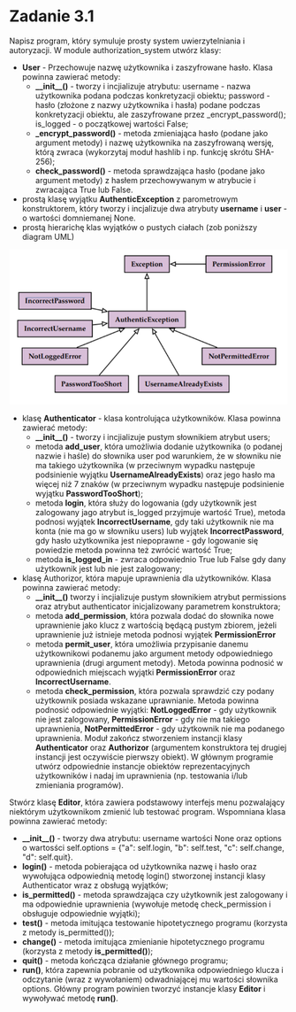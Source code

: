 # Zadanie 3.1

Napisz program, który symuluje prosty system uwierzytelniania i
autoryzacji. W module authorization_system utwórz klasy:
- **User** - Przechowuje nazwę użytkownika i zaszyfrowane hasło. Klasa powinna zawierać metody:
    - **\_\_init__()** - tworzy i incjializuje atrybutu: username - nazwa użytkownika
podana podczas konkretyzacji obiektu; password - hasło (złożone z nazwy
użytkownika i hasła) podane podczas konkretyzacji obiektu, ale zaszyfrowane przez _encrypt_password(); is_logged - o początkowej wartości False;
    - **_encrypt_password()** - metoda zmieniająca hasło (podane jako argument
metody) i nazwę użytkownika na zaszyfrowaną wersję, którą zwraca (wykorzytaj moduł hashlib i np. funkcję skrótu SHA-256);
    - **check_password()** - metoda sprawdzająca hasło (podane jako argument metody) z hasłem przechowywanym w atrybucie i zwracająca True lub False.
- prostą klasę wyjątku **AuthenticException** z parometrowym konstruktorem, który tworzy i incjalizuje dwa atrybuty **username** i **user** - o wartości domniemanej
None.
- prostą hierarichę klas wyjątków o pustych ciałach (zob poniższy diagram UML)

![diagram](./diagram.png)

- klasę **Authenticator** - klasa kontrolująca użytkowników. Klasa powinna zawierać metody:
    - **\_\_init__()** - tworzy i incjializuje pustym słownikiem atrybut users;
    - metoda **add_user**, która umożliwia dodanie użytkownika (o podanej nazwie i haśle) do słownika user pod warunkiem, że w słowniku nie ma takiego użytkownika (w przeciwnym wypadku następuje podsinienie wyjątku
**UsernameAlreadyExists**) oraz jego hasło ma więcej niż 7 znaków (w przeciwnym wypadku następuje podsinienie wyjątku **PasswordTooShort**);
    - metoda **login**, która służy do logowania (gdy użytkownik jest zalogowany
jago atrybut is_logged przyjmuje wartość True), metoda podnosi wyjątek
**IncorrectUsername**, gdy taki użytkownik nie ma konta (nie ma go w słowniku users) lub wyjątek **IncorrectPassword**, gdy hasło użytkownika jest
niepoprawne - gdy logowanie się powiedzie metoda powinna też zwrócić
wartość True;
    - metoda **is_logged_in** - zwraca odpowiednio True lub False gdy dany użytkownik jest lub nie jest zalogowany;
- klasę Authorizor, która mapuje uprawnienia dla użytkowników. Klasa powinna
zawierać metody:
    - **\_\_init__()** tworzy i incjializuje pustym słownikiem atrybut permissions
oraz atrybut authenticator inicjalizowany parametrem konstruktora;
    - metoda **add_permission**, która pozwala dodać do słownika nowe uprawnienie jako klucz z wartością będącą pustym zbiorem, jeżeli uprawnienie już
istnieje metoda podnosi wyjątek **PermissionError**
    - metoda **permit_user**, która umożliwia przypisanie danemu użytkownikowi podanemu jako argument metody odpowiedniego uprawnienia (drugi
argument metody). Metoda powinna podnosić w odpowiednich miejscach
wyjątki **PermissionError** oraz **IncorrectUsername**.
    - metoda **check_permission**, która pozwala sprawdzić czy podany użytkownik posiada wskazane uprawnianie. Metoda powinna podnosić odpowiednie wyjątki: **NotLoggedError** - gdy użytkownik nie jest zalogowany, **PermissionError** - gdy nie ma takiego uprawnienia, **NotPermittedError** - gdy użytkownik nie ma podanego uprawnienia.
Moduł zakończ stworzeniem instancji klasy **Authenticator** oraz **Authorizor** (argumentem konstruktora tej drugiej instancji jest oczywiście pierwszy obiekt).
W głównym programie utwórz odpowiednie instancje obiektów reprezentacyjnych
użytkowników i nadaj im uprawnienia (np. testowania i/lub zmieniania programów).

Stwórz klasę **Editor**, która zawiera podstawowy interfejs menu pozwalający niektórym
użytkownikom zmienić lub testować program. Wspomniana klasa powinna zawierać
metody:
- **\_\_init__()** - tworzy dwa atrybutu: username wartości None oraz options o wartosści self.options = {"a": self.login, "b": self.test, "c": self.change, "d": self.quit}.
- **login()** - metoda pobierająca od użytkownika nazwę i hasło oraz wywołująca
odpowiednią metodę login() stworzonej instancji klasy Authenticator wraz z
obsługą wyjątków;
- **is_permitted()** - metoda sprawdzająca czy użytkownik jest zalogowany i ma
odpowiednie uprawnienia (wywołuje metodę check_permission i obsługuje odpowiednie wyjątki);
- **test()** - metoda imitująca testowanie hipotetycznego programu (korzysta z metody is_permitted());
- **change()** - metoda imitująca zmienianie hipotetycznego programu (korzysta z
metody **is_permitted()**);
- **quit()** - metoda kończąca działanie głównego programu;
- **run()**, która zapewnia pobranie od użytkownika odpowiedniego klucza i odczytanie (wraz z wywołaniem) odwadniającej mu wartości słownika options.
Główny program powinien tworzyć instancje klasy **Editor** i wywoływać metodę **run()**.
